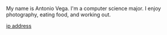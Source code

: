 My name is Antonio Vega. I'm a computer science major. I enjoy photography, eating food, and working out.

[ip address](35.227.83.34)
